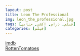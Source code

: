 ```yaml
---
layout: post
title: Leon The Professional
img: leon_the_professional.jpg
tags: [فیلم, درام, اکشن, جنایی]
categories: [فیلم]
---
```


[imdb](https://www.imdb.com/title/tt0110413/)  
[RottenTomatoes](https://www.rottentomatoes.com/m/leon_the_professional)

